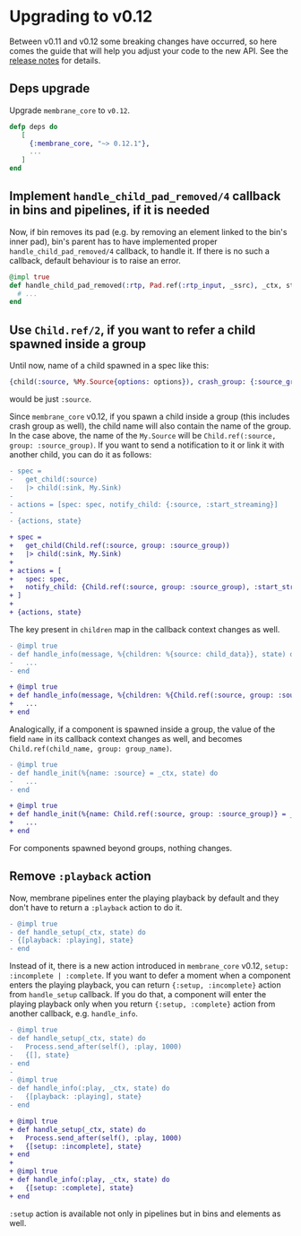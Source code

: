# Upgrading to v0.12

Between v0.11 and v0.12 some breaking changes have occurred, so here comes the guide that will help you adjust your code to the new API. See the [release notes](https://github.com/membraneframework/membrane_core/releases/tag/v0.12.0) for details.


## Deps upgrade

Upgrade `membrane_core` to `v0.12`.

```elixir 
defp deps do
   [
     {:membrane_core, "~> 0.12.1"},
     ...
   ]
end
```

## Implement `handle_child_pad_removed/4` callback in bins and pipelines, if it is needed

Now, if bin removes its pad (e.g. by removing an element linked to the bin's inner pad), bin's parent has to have implemented proper `handle_child_pad_removed/4` callback, to handle it. If there is no such a callback, default behaviour is to raise an error. 

```elixir
@impl true
def handle_child_pad_removed(:rtp, Pad.ref(:rtp_input, _ssrc), _ctx, state) do
  # ...
end
```

## Use `Child.ref/2`, if you want to refer a child spawned inside a group

Until now, name of a child spawned in a spec like this: 

```elixir
{child(:source, %My.Source{options: options}), crash_group: {:source_group, :temporary}}
```
would be just `:source`. 

Since `membrane_core` v0.12, if you spawn a child inside a group (this includes crash group as well), the child name will also contain the name of the group. In the case above, the name of the `My.Source` will be `Child.ref(:source, group: :source_group)`. If you want to send a notification to it or link it with another child, you can do it as follows:

```diff
- spec = 
-   get_child(:source)
-   |> child(:sink, My.Sink)
- 
- actions = [spec: spec, notify_child: {:source, :start_streaming}]  
- 
- {actions, state}

+ spec = 
+   get_child(Child.ref(:source, group: :source_group))
+   |> child(:sink, My.Sink)
+
+ actions = [
+   spec: spec,
+   notify_child: {Child.ref(:source, group: :source_group), :start_streaming}
+ ]  
+
+ {actions, state}
```

The key present in `children` map in the callback context changes as well.

```diff
- @impl true
- def handle_info(message, %{children: %{source: child_data}}, state) do
-   ...
- end

+ @impl true
+ def handle_info(message, %{children: %{Child.ref(:source, group: :source_group) => child_data}}, state) do
+   ...
+ end
```

Analogically, if a component is spawned inside a group, the value of the field `name` in its callback context changes as well, and becomes `Child.ref(child_name, group: group_name)`.

```diff
- @impl true 
- def handle_init(%{name: :source} = _ctx, state) do
-   ...
- end

+ @impl true
+ def handle_init(%{name: Child.ref(:source, group: :source_group)} = _ctx, state) do
+   ...
+ end
```

For components spawned beyond groups, nothing changes.

## Remove `:playback` action

Now, membrane pipelines enter the playing playback by default and they don't have to return a `:playback` action to do it. 

```diff
- @impl true 
- def handle_setup(_ctx, state) do
- {[playback: :playing], state}
- end
```
Instead of it, there is a new action introduced in `membrane_core` v0.12, `setup: :incomplete | :complete`. If you want to defer a moment when a component enters the playing playback, you can return `{:setup, :incomplete}` action from `handle_setup` callback. If you do that, a component will enter the playing playback only when you return `{:setup, :complete}` action from another callback, e.g. `handle_info`.

```diff 
- @impl true 
- def handle_setup(_ctx, state) do
-   Process.send_after(self(), :play, 1000)
-   {[], state}
- end
-
- @impl true 
- def handle_info(:play, _ctx, state) do
-   {[playback: :playing], state} 
- end

+ @impl true 
+ def handle_setup(_ctx, state) do
+   Process.send_after(self(), :play, 1000)
+   {[setup: :incomplete], state}
+ end
+
+ @impl true
+ def handle_info(:play, _ctx, state) do
+   {[setup: :complete], state}
+ end
```

`:setup` action is available not only in pipelines but in bins and elements as well.
